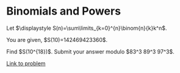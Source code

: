 # Binomials and Powers

<p>
Let $\displaystyle S(n)=\sum\limits_{k=0}^{n}\binom{n}{k}k^n$.</p>

<p>
You are given, $S(10)=142469423360$.</p>

<p>
Find $S(10^{18})$. Submit your answer modulo $83^3 89^3 97^3$.</p>


[Link to problem](https://projecteuler.net/problem=830)
